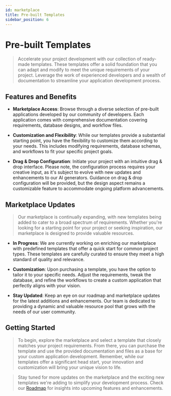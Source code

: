 ```yaml
---
id: marketplace
title: Pre-built Templates
sidebar_position: 6
---
```


# Pre-built Templates

> Accelerate your project development with our collection of ready-made templates. These templates offer a solid foundation that you can adapt and modify to meet the unique requirements of your project. Leverage the work of experienced developers and a wealth of documentation to streamline your application development process.

## Features and Benefits

- **Marketplace Access**: Browse through a diverse selection of pre-built applications developed by our community of developers. Each application comes with comprehensive documentation covering requirements, database designs, and workflow files.

- **Customization and Flexibility**: While our templates provide a substantial starting point, you have the flexibility to customize them according to your needs. This includes modifying requirements, database schemas, and workflows to fit your specific project goals.

- **Drag & Drop Configuration**: Initiate your project with an intuitive drag & drop interface. Please note, the configuration process requires your creative input, as it's subject to evolve with new updates and enhancements to our AI generators. Guidance on drag & drop configuration will be provided, but the design aspect remains a customizable feature to accommodate ongoing platform advancements.

## Marketplace Updates

> Our marketplace is continually expanding, with new templates being added to cater to a broad spectrum of requirements. Whether you're looking for a starting point for your project or seeking inspiration, our marketplace is designed to provide valuable resources.

- **In Progress**: We are currently working on enriching our marketplace with predefined templates that offer a quick start for common project types. These templates are carefully curated to ensure they meet a high standard of quality and relevance.

- **Customization**: Upon purchasing a template, you have the option to tailor it to your specific needs. Adjust the requirements, tweak the database, and refine the workflows to create a custom application that perfectly aligns with your vision.

- **Stay Updated**: Keep an eye on our roadmap and marketplace updates for the latest additions and enhancements. Our team is dedicated to providing a dynamic and valuable resource pool that grows with the needs of our user community.

## Getting Started

> To begin, explore the marketplace and select a template that closely matches your project requirements. From there, you can purchase the template and use the provided documentation and files as a base for your custom application development. Remember, while our templates offer a significant head start, your innovation and customization will bring your unique vision to life.

> Stay tuned for more updates on the marketplace and the exciting new templates we're adding to simplify your development process. Check our [Roadmap](../Roadmap.mdx) for insights into upcoming features and enhancements.
